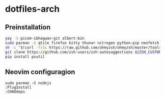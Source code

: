 # dotfiles-arch

## Preinstallation
```bash
yay -S picom-ibhagwan-git albert-bin  
sudo pacman -S qtile firefox kitty thunar nitrogen python-pip neofetch lsd exa bat neovim zsh  
sh -c "$(curl -fsSL https://raw.github.com/ohmyzsh/ohmyzsh/master/tools/install.sh)"  
git clone https://github.com/zsh-users/zsh-autosuggestions ${ZSH_CUSTOM:-~/.oh-my-zsh/custom}/plugins/zsh-autosuggestions  
pip install psutil
```

## Neovim configuragion
```
sudo pacman -S nodejs
:PlugInstall
:CHADdeps
```

